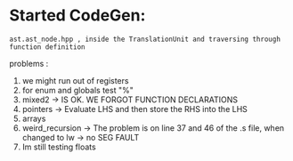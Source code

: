 # Started CodeGen:
	ast.ast_node.hpp , inside the TranslationUnit and traversing through function definition
problems :
1) we might run out of registers
2) for enum and globals test "%"
3) mixed2 -> IS OK. WE FORGOT FUNCTION DECLARATIONS
4) pointers -> Evaluate LHS and then store the RHS into the LHS
5) arrays
6) weird_recursion -> The problem is on line 37 and 46 of the .s file, when changed to lw -> no SEG FAULT
7) Im still testing floats

